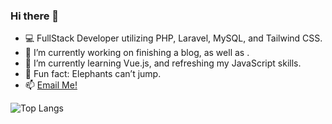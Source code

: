 ### Hi there 👋
<!--
**z0mbiebrad/z0mbiebrad** is a ✨ _special_ ✨ repository because its `README.md` (this file) appears on your GitHub profile.

Here are some ideas to get you started:-->

- 💻 FullStack Developer utilizing PHP, Laravel, MySQL, and Tailwind CSS.
- 🔭 I’m currently working on finishing a blog, as well as .
- 🌱 I’m currently learning Vue.js, and refreshing my JavaScript skills.
- 🐘 Fun fact: Elephants can’t jump.
- 📫 <a href="mailto:bradleyt.evans@gmail.com"> Email Me! </a>

![Top Langs](https://github-readme-stats.vercel.app/api/top-langs/?username=jase-languasco&layout=compact)
